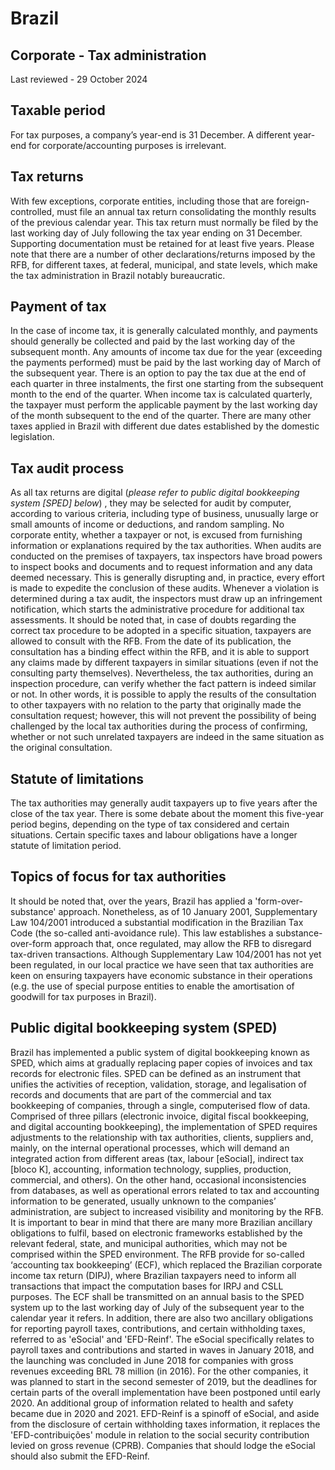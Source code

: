 # Brazil
## Corporate - Tax administration
Last reviewed - 29 October 2024
## Taxable period
For tax purposes, a company’s year-end is 31 December. A different year-end for corporate/accounting purposes is irrelevant.
## Tax returns
With few exceptions, corporate entities, including those that are foreign-controlled, must file an annual tax return consolidating the monthly results of the previous calendar year. This tax return must normally be filed by the last working day of July following the tax year ending on 31 December.
Supporting documentation must be retained for at least five years.
Please note that there are a number of other declarations/returns imposed by the RFB, for different taxes, at federal, municipal, and state levels, which make the tax administration in Brazil notably bureaucratic.
## Payment of tax
In the case of income tax, it is generally calculated monthly, and payments should generally be collected and paid by the last working day of the subsequent month. Any amounts of income tax due for the year (exceeding the payments performed) must be paid by the last working day of March of the subsequent year.
There is an option to pay the tax due at the end of each quarter in three instalments, the first one starting from the subsequent month to the end of the quarter. When income tax is calculated quarterly, the taxpayer must perform the applicable payment by the last working day of the month subsequent to the end of the quarter.
There are many other taxes applied in Brazil with different due dates established by the domestic legislation.
## Tax audit process
As all tax returns are digital (_please refer to public digital bookkeeping system [SPED] below_) , they may be selected for audit by computer, according to various criteria, including type of business, unusually large or small amounts of income or deductions, and random sampling.
No corporate entity, whether a taxpayer or not, is excused from furnishing information or explanations required by the tax authorities.
When audits are conducted on the premises of taxpayers, tax inspectors have broad powers to inspect books and documents and to request information and any data deemed necessary. This is generally disrupting and, in practice, every effort is made to expedite the conclusion of these audits.
Whenever a violation is determined during a tax audit, the inspectors must draw up an infringement notification, which starts the administrative procedure for additional tax assessments.
It should be noted that, in case of doubts regarding the correct tax procedure to be adopted in a specific situation, taxpayers are allowed to consult with the RFB. From the date of its publication, the consultation has a binding effect within the RFB, and it is able to support any claims made by different taxpayers in similar situations (even if not the consulting party themselves). Nevertheless, the tax authorities, during an inspection procedure, can verify whether the fact pattern is indeed similar or not. In other words, it is possible to apply the results of the consultation to other taxpayers with no relation to the party that originally made the consultation request; however, this will not prevent the possibility of being challenged by the local tax authorities during the process of confirming, whether or not such unrelated taxpayers are indeed in the same situation as the original consultation.
## Statute of limitations
The tax authorities may generally audit taxpayers up to five years after the close of the tax year. There is some debate about the moment this five-year period begins, depending on the type of tax considered and certain situations. Certain specific taxes and labour obligations have a longer statute of limitation period.
## Topics of focus for tax authorities
It should be noted that, over the years, Brazil has applied a 'form-over-substance' approach. Nonetheless, as of 10 January 2001, Supplementary Law 104/2001 introduced a substantial modification in the Brazilian Tax Code (the so-called anti-avoidance rule). This law establishes a substance-over-form approach that, once regulated, may allow the RFB to disregard tax-driven transactions.
Although Supplementary Law 104/2001 has not yet been regulated, in our local practice we have seen that tax authorities are keen on ensuring taxpayers have economic substance in their operations (e.g. the use of special purpose entities to enable the amortisation of goodwill for tax purposes in Brazil).
## Public digital bookkeeping system (SPED)
Brazil has implemented a public system of digital bookkeeping known as SPED, which aims at gradually replacing paper copies of invoices and tax records for electronic files. SPED can be defined as an instrument that unifies the activities of reception, validation, storage, and legalisation of records and documents that are part of the commercial and tax bookkeeping of companies, through a single, computerised flow of data.
Comprised of three pillars (electronic invoice, digital fiscal bookkeeping, and digital accounting bookkeeping), the implementation of SPED requires adjustments to the relationship with tax authorities, clients, suppliers and, mainly, on the internal operational processes, which will demand an integrated action from different areas (tax, labour [eSocial], indirect tax [bloco K], accounting, information technology, supplies, production, commercial, and others). On the other hand, occasional inconsistencies from databases, as well as operational errors related to tax and accounting information to be generated, usually unknown to the companies’ administration, are subject to increased visibility and monitoring by the RFB.
It is important to bear in mind that there are many more Brazilian ancillary obligations to fulfil, based on electronic frameworks established by the relevant federal, state, and municipal authorities, which may not be comprised within the SPED environment.
The RFB provide for so-called ‘accounting tax bookkeeping’ (ECF), which replaced the Brazilian corporate income tax return (DIPJ), where Brazilian taxpayers need to inform all transactions that impact the computation bases for IRPJ and CSLL purposes. The ECF shall be transmitted on an annual basis to the SPED system up to the last working day of July of the subsequent year to the calendar year it refers.
In addition, there are also two ancillary obligations for reporting payroll taxes, contributions, and certain withholding taxes, referred to as 'eSocial' and 'EFD-Reinf'. The eSocial specifically relates to payroll taxes and contributions and started in waves in January 2018, and the launching was concluded in June 2018 for companies with gross revenues exceeding BRL 78 million (in 2016). For the other companies, it was planned to start in the second semester of 2019, but the deadlines for certain parts of the overall implementation have been postponed until early 2020. An additional group of information related to health and safety became due in 2020 and 2021.
EFD-Reinf is a spinoff of eSocial, and aside from the disclosure of certain withholding taxes information, it replaces the 'EFD-contribuições' module in relation to the social security contribution levied on gross revenue (CPRB). Companies that should lodge the eSocial should also submit the EFD-Reinf.

